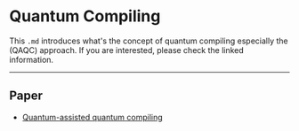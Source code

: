 # Quantum Compiling
This `.md` introduces what's the concept of quantum compiling especially the (QAQC) approach. If you are interested, please check the linked information.



---
## Paper
- [Quantum-assisted quantum compiling](https://arxiv.org/abs/1807.00800)
